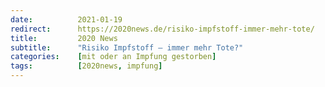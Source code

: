 ```yaml
---
date:          2021-01-19
redirect:      https://2020news.de/risiko-impfstoff-immer-mehr-tote/
title:         2020 News
subtitle:      "Risiko Impfstoff – immer mehr Tote?"
categories:    [mit oder an Impfung gestorben]
tags:          [2020news, impfung]
---
```

